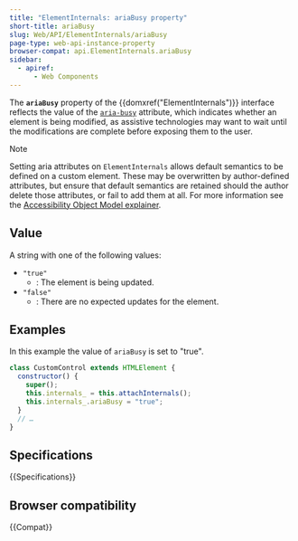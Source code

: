 ```yaml
---
title: "ElementInternals: ariaBusy property"
short-title: ariaBusy
slug: Web/API/ElementInternals/ariaBusy
page-type: web-api-instance-property
browser-compat: api.ElementInternals.ariaBusy
sidebar:
  - apiref:
      - Web Components
---
```


The **`ariaBusy`** property of the {{domxref("ElementInternals")}} interface reflects the value of the [`aria-busy`](/en-US/docs/Web/Accessibility/ARIA/Reference/Attributes/aria-busy) attribute, which indicates whether an element is being modified, as assistive technologies may want to wait until the modifications are complete before exposing them to the user.

> [!NOTE]
> Setting aria attributes on `ElementInternals` allows default semantics to be defined on a custom element. These may be overwritten by author-defined attributes, but ensure that default semantics are retained should the author delete those attributes, or fail to add them at all. For more information see the [Accessibility Object Model explainer](https://wicg.github.io/aom/explainer.html#default-semantics-for-custom-elements-via-the-elementinternals-object).

## Value

A string with one of the following values:

- `"true"`
  - : The element is being updated.
- `"false"`
  - : There are no expected updates for the element.

## Examples

In this example the value of `ariaBusy` is set to "true".

```js
class CustomControl extends HTMLElement {
  constructor() {
    super();
    this.internals_ = this.attachInternals();
    this.internals_.ariaBusy = "true";
  }
  // …
}
```

## Specifications

{{Specifications}}

## Browser compatibility

{{Compat}}

